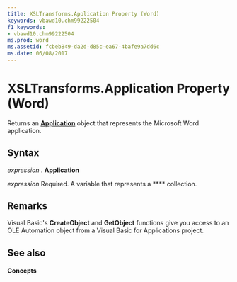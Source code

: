 ```yaml
---
title: XSLTransforms.Application Property (Word)
keywords: vbawd10.chm99222504
f1_keywords:
- vbawd10.chm99222504
ms.prod: word
ms.assetid: fcbeb849-da2d-d85c-ea67-4bafe9a7dd6c
ms.date: 06/08/2017
---
```



# XSLTransforms.Application Property (Word)

Returns an  **[Application](Word.Application.md)** object that represents the Microsoft Word application.


## Syntax

 _expression_ . **Application**

 _expression_ Required. A variable that represents a **** collection.


## Remarks

Visual Basic's  **CreateObject** and **GetObject** functions give you access to an OLE Automation object from a Visual Basic for Applications project.


## See also


#### Concepts




